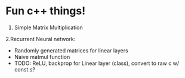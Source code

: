 # Fun c++ things!

1. Simple Matrix Multiplication

2.Recurrent Neural network:
   - Randomly generated matrices for linear layers
   - Naive matmul function
   - TODO: ReLU, backprop for Linear layer (class), convert to raw c w/ const.s?
